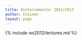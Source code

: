 ```yaml
---
title: Wintersemester 2012/2013
author: kleinen
layout: page
---
```


{% include ws2012/lectures.md %}
